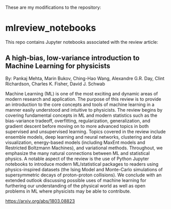 These are my modifications to the repository:

# mlreview_notebooks

This repo contains Jupyter notebooks associated with the review article:

## A high-bias, low-variance introduction to Machine Learning for physicists
By: Pankaj Mehta, Marin Bukov, Ching-Hao Wang, Alexandre G.R. Day, Clint Richardson, Charles K. Fisher, David J. Schwab

Machine Learning (ML) is one of the most exciting and dynamic areas of modern research and application. The purpose of this review is to provide an introduction to the core concepts and tools of machine learning in a manner easily understood and intuitive to physicists. The review begins by covering fundamental concepts in ML and modern statistics such as the bias-variance tradeoff, overfitting, regularization, generalization, and gradient descent before moving on to more advanced topics in both supervised and unsupervised learning. Topics covered in the review include ensemble models, deep learning and neural networks, clustering and data visualization, energy-based models (including MaxEnt models and Restricted Boltzmann Machines), and variational methods. Throughout, we emphasize the many natural connections between ML and statistical physics. A notable aspect of the review is the use of Python Jupyter notebooks to introduce modern ML/statistical packages to readers using physics-inspired datasets (the Ising Model and Monte-Carlo simulations of supersymmetric decays of proton-proton collisions). We conclude with an extended outlook discussing possible uses of machine learning for furthering our understanding of the physical world as well as open problems in ML where physicists may be able to contribute.

https://arxiv.org/abs/1803.08823
